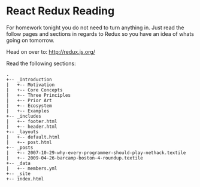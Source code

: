 # React Redux Reading

For homework tonight you do not need to turn anything in. Just read the follow pages and sections in regards to Redux so you have an idea of whats going on tomorrow. 

Head on over to: http://redux.js.org/

Read the following sections:

```
.
+-- _Introduction
|   +-- Motivation
|   +-- Core Concepts
|   +-- Three Principles
|   +-- Prior Art
|   +-- Ecosystem
|   +-- Examples
+-- _includes
|   +-- footer.html
|   +-- header.html
+-- _layouts
|   +-- default.html
|   +-- post.html
+-- _posts
|   +-- 2007-10-29-why-every-programmer-should-play-nethack.textile
|   +-- 2009-04-26-barcamp-boston-4-roundup.textile
+-- _data
|   +-- members.yml
+-- _site
+-- index.html
```






